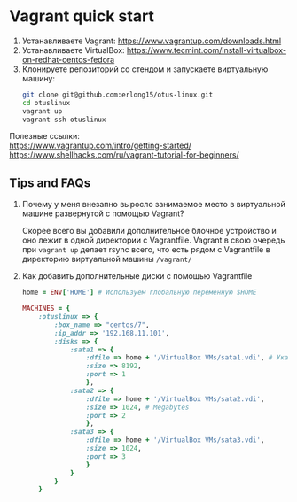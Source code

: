 # Vagrant quick start

1. Устанавливаете Vagrant: <https://www.vagrantup.com/downloads.html>  
2. Устанавливаете VirtualBox: <https://www.tecmint.com/install-virtualbox-on-redhat-centos-fedora>
3. Клонируете репозиторий со стендом и запускаете виртуальную машину:
    ```bash
    git clone git@github.com:erlong15/otus-linux.git  
    cd otuslinux  
    vagrant up  
    vagrant ssh otuslinux  
    ```

Полезные ссылки:  
<https://www.vagrantup.com/intro/getting-started/>
<https://www.shellhacks.com/ru/vagrant-tutorial-for-beginners/>

## Tips and FAQs

1. Почему у меня внезапно выросло занимаемое место в виртуальной машине развернутой с помощью Vagrant?

    Скорее всего вы добавили дополнительное блочное устройство и оно лежит  в одной директории с Vagrantfile. Vagrant в свою очередь при `vagrant up` делает rsync всего, что есть рядом с Vagrantfile в директорию виртуальной машины `/vagrant/`

2. Как добавить дополнительные диски с помощью Vagrantfile

    ```ruby
    home = ENV['HOME'] # Используем глобальную переменную $HOME

    MACHINES = {
        :otuslinux => {
            :box_name => "centos/7",
            :ip_addr => '192.168.11.101',
            :disks => {
                :sata1 => {
                    :dfile => home + '/VirtualBox VMs/sata1.vdi', # Указываем где будут лежать файлы наших дисков
                    :size => 8192,
                    :port => 1
                    },
                :sata2 => {
                    :dfile => home + '/VirtualBox VMs/sata2.vdi',
                    :size => 1024, # Megabytes
                    :port => 2
                    },
                :sata3 => {
                    :dfile => home + '/VirtualBox VMs/sata3.vdi',
                    :size => 1024,
                    :port => 3
                    }
                }
            }
        }
    ```